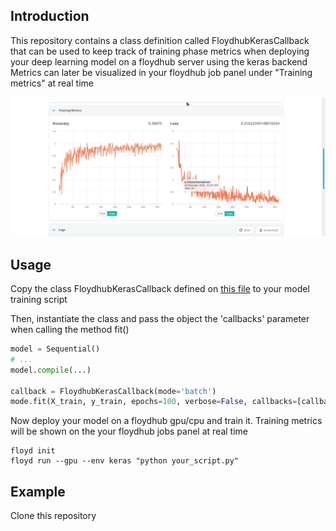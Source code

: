 ## Introduction
This repository contains a class definition called FloydhubKerasCallback that can be used to keep track of training phase metrics when deploying your deep learning model on a floydhub server using the keras backend  <br/>
Metrics can later be visualized in your floydhub job panel under "Training metrics" at real time <br/>


![screenshot](images/screenshot1.png)

## Usage

Copy the class FloydhubKerasCallback defined on [this file](train_metrics.py) to your model training script <br/>


Then, instantiate the class and pass the object the 'callbacks' parameter when calling the method fit()

```python
model = Sequential()
# ...
model.compile(...)

callback = FloydhubKerasCallback(mode='batch')
mode.fit(X_train, y_train, epochs=100, verbose=False, callbacks=[callback])

```

Now deploy your model on a floydhub gpu/cpu and train it. Training metrics will be shown on the your floydhub jobs panel at real time
```
floyd init
floyd run --gpu --env keras "python your_script.py"
```



## Example

Clone this repository 
